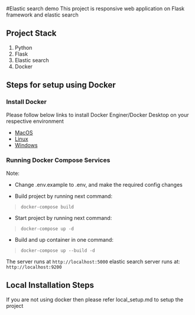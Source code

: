 #Elastic search demo
This project is responsive web application on Flask framework and elastic search

## Project Stack

1. Python
2. Flask
3. Elastic search
4. Docker

## Steps for setup using Docker

### Install Docker

Please follow below links to install Docker Enginer/Docker Desktop on your respective environment

- [MacOS](https://docs.docker.com/desktop/mac/install/)
- [Linux](https://docs.docker.com/engine/install/ubuntu/)
- [Windows](https://docs.docker.com/desktop/windows/install/)

### Running Docker Compose Services

Note:

- Change .env.example to .env, and make the required config changes

- Build project by running next command: 
> `docker-compose build` 
- Start project by running next command: 
> `docker-compose up -d` 
- Build and up container in one command: 
> `docker-compose up --build -d`		

The server runs at `http://localhost:5000`
elastic search server runs at: `http://localhost:9200`

## Local Installation Steps

If you are not using docker then please refer local_setup.md to setup the project
